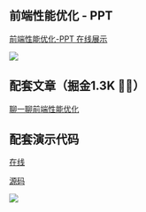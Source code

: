 ## 前端性能优化 - PPT

[前端性能优化-PPT 在线展示](https://alexwjj.github.io/fe-optimize-ppt)

![](https://p3-juejin.byteimg.com/tos-cn-i-k3u1fbpfcp/bc3f5507f5b7415e95ec2c2b62131b22~tplv-k3u1fbpfcp-watermark.image)

## 配套文章（掘金1.3K 👍🏻）

[聊一聊前端性能优化](https://juejin.cn/post/6911472693405548557)

## 配套演示代码
[在线](https://alexwjj.github.io/fe-optimize-code)

[源码](https://github.com/alexwjj/fe-optimize)

![](https://p9-juejin.byteimg.com/tos-cn-i-k3u1fbpfcp/3ac0b17f19454e15a3ec8d654d7b7ece~tplv-k3u1fbpfcp-watermark.image)

